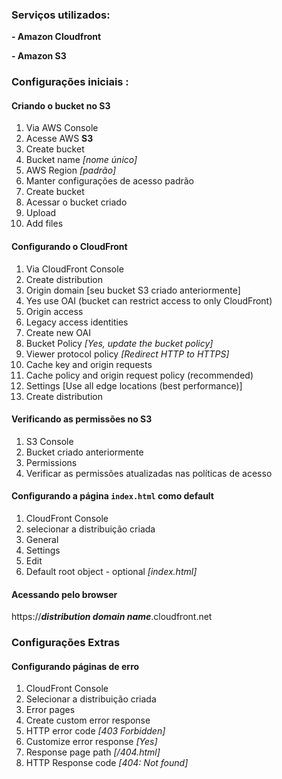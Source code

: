 ### Serviços utilizados:

**- Amazon Cloudfront**

**- Amazon S3**

### Configurações iniciais :

#### Criando o bucket no S3

 1. Via AWS Console 
 2. Acesse AWS **S3** 
 3. Create bucket 
 4. Bucket name *[nome único]* 
 5. AWS Region *[padrão]* 
 6. Manter configurações de acesso padrão
 7. Create bucket
 8. Acessar o bucket criado
 9. Upload
 10. Add files

#### Configurando o CloudFront  

 1. Via CloudFront Console
 2. Create distribution
 3. Origin domain [seu bucket S3 criado anteriormente]
 4. Yes use OAI (bucket can restrict access to only CloudFront)
 5. Origin access 
 6. Legacy access identities
 7. Create new OAI 
 8. Bucket Policy *[Yes, update the bucket policy]*
 9. Viewer protocol policy *[Redirect HTTP to HTTPS]*
 10. Cache key and origin requests
 11. Cache policy and origin request policy (recommended)
 12. Settings [Use all edge locations (best performance)]
 13. Create distribution  

#### Verificando as permissões no S3  

 1. S3 Console
 2. Bucket criado anteriormente
 3. Permissions
 4. Verificar as permissões atualizadas nas políticas de acesso 

#### Configurando a página ```index.html``` como default

 1. CloudFront Console
 2. selecionar a distribuição criada
 3. General
 4. Settings
 5. Edit
 6. Default root object - optional *[index.html]*

#### Acessando pelo browser 

https://***distribution domain name***.cloudfront.net

### Configurações Extras 

#### Configurando páginas de erro  

 1. CloudFront Console
 2. Selecionar a distribuição criada
 3. Error pages
 4. Create custom error response 
 5. HTTP error code *[403 Forbidden]*
 6. Customize error response *[Yes]*
 7. Response page path *[/404.html]*
 8. HTTP Response code *[404: Not found]*